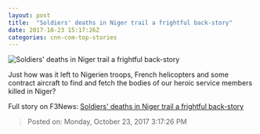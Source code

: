 ```yaml
---
layout: post
title:  "Soldiers' deaths in Niger trail a frightful back-story"
date: 2017-10-23 15:17:26Z
categories: cnn-com-top-stories
---
```


![Soldiers' deaths in Niger trail a frightful back-story](http://cdn.cnn.com/cnnnext/dam/assets/171017140706-mobapp-green-berets-niger-super-tease.jpg)

Just how was it left to Nigerien troops, French helicopters and some contract aircraft to find and fetch the bodies of our heroic service members killed in Niger?


Full story on F3News: [Soldiers' deaths in Niger trail a frightful back-story](http://www.f3nws.com/n/WaBzB)

> Posted on: Monday, October 23, 2017 3:17:26 PM
